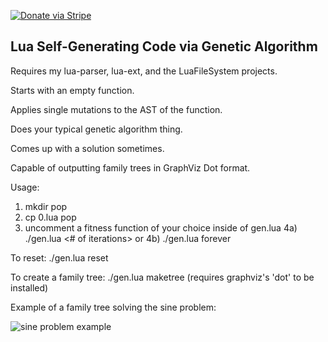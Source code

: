 [![Donate via Stripe](https://img.shields.io/badge/Donate-Stripe-green.svg)](https://buy.stripe.com/00gbJZ0OdcNs9zi288)<br>

## Lua Self-Generating Code via Genetic Algorithm

Requires my lua-parser, lua-ext, and the LuaFileSystem projects.

Starts with an empty function.

Applies single mutations to the AST of the function.

Does your typical genetic algorithm thing.

Comes up with a solution sometimes.

Capable of outputting family trees in GraphViz Dot format.

Usage:

1) mkdir pop
2) cp 0.lua pop
3) uncomment a fitness function of your choice inside of gen.lua
4a) ./gen.lua <# of iterations>
or 4b) ./gen.lua forever

To reset: ./gen.lua reset

To create a family tree: ./gen.lua maketree
(requires graphviz's 'dot' to be installed)

Example of a family tree solving the sine problem:

![sine problem example](https://cdn.rawgit.com/thenumbernine/lua-selfmodify/master/examples/familytree.svg)
